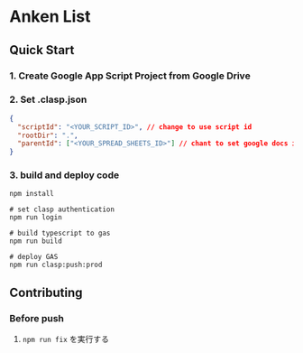 # Anken List

## Quick Start

### 1. Create Google App Script Project from Google Drive

### 2. Set .clasp.json

```json:prod/.clasp.json
{
  "scriptId": "<YOUR_SCRIPT_ID>", // change to use script id
  "rootDir": ".",
  "parentId": ["<YOUR_SPREAD_SHEETS_ID>"] // chant to set google docs id
}
```

### 3. build and deploy code

```console
npm install

# set clasp authentication
npm run login

# build typescript to gas
npm run build

# deploy GAS
npm run clasp:push:prod
```

## Contributing

### Before push

1. `npm run fix` を実行する
